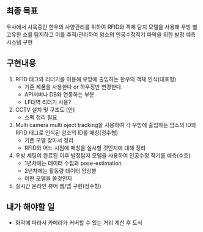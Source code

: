 ## 최종 목표
우사에서 사육중인 한우의 사양관리를 위하여 RFID와 객체 탐지 모델을 사용해 우방 별 고유한 소를 탐지하고 이를 추적/관리하여 암소의 인공수정적기 파악을 위한 발정 예측 시스템 구현

## 구현내용
1. RFID 태그와 리더기를 이용해 우방에 출입하는 한우의 객체 인식(대호형)
   - 기존 제품을 사용한다 or 하우징만 변경한다.
   - API서버나 DB와 연동하는 부분
   - LF대역 리더기 사용?  
2. CCTV 설치 및 구조도 (안)
   - 스펙 정리 필요
3. Multi camera multi oject tracking을 사용하여 각 우방에 출입하는 암소의 ID와 RFID 태그로 인식된 암소의 ID를 매칭(정수형)
   - 기존 모델 찾아서 정리
   - RFID와 어느 시점에 매칭을 실시할 것인지에 대해 정리
4. 우방 세팅이 완료된 이후 발정탐지 모델을 사용하여 인공수정 적기를 예측(수호)
   - 1년차에는 데이터 수집과 pose-estimation
   - 2년차에는 활동량 데이터 앙상블
   - 어떤 모델을 쓸것인지 
1. 실시간 온라인 뷰어 웹/앱 구현(정수형)

## 내가 해야할 일
+ 화각에 따라서 카메라가 커버할 수 있는 거리 계산 후 도식